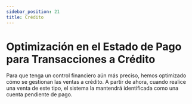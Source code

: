 ```yaml
---
sidebar_position: 21
title: Crédito
---
```


# Optimización en el Estado de Pago para Transacciones a Crédito

Para que tenga un control financiero aún más preciso, hemos optimizado cómo se gestionan las ventas a crédito. A partir de ahora, cuando realice una venta de este tipo, el sistema la mantendrá identificada como una cuenta pendiente de pago. 